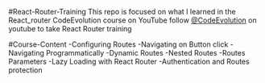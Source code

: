 #React-Router-Training
This repo is focused on what I learned in the React_router CodeEvolution course on YouTube
follow [@CodeEvolution](https://www.youtube.com/watch?v=UWYOC8g5N_0&list=PLC3y8-rFHvwjkxt8TOteFdT_YmzwpBlrG&pp=iAQB) on youtube to take React Router training

#Course-Content
-Configuring Routes
-Navigating on Button click
-Navigating Programmatically
-Dynamic Routes
-Nested Routes
-Routes Parameters
-Lazy Loading with React Router
-Authentication and Routes protection
